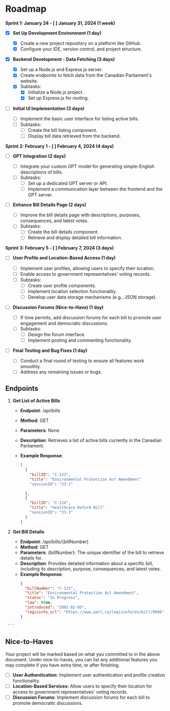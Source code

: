 # Roadmap

**Sprint 1: January 24 - [ ] January 31, 2024 (1 week)**

- [x] **Set Up Development Environment (1 day)**

  - [x] Create a new project repository on a platform like GitHub.
  - [x] Configure your IDE, version control, and project structure.

- [x] **Backend Development - Data Fetching (3 days)**

  - [x] Set up a Node.js and Express.js server.
  - [x] Create endpoints to fetch data from the Canadian Parliament's website.
  - [x] Subtasks:
    - [x] Initialize a Node.js project.
    - [x] Set up Express.js for routing.

- [ ] **Initial UI Implementation (3 days)**
  - [ ] Implement the basic user interface for listing active bills.
  - [ ] Subtasks:
    - [ ] Create the bill listing component.
    - [ ] Display bill data retrieved from the backend.

**Sprint 2: February 1 - [ ] February 4, 2024 (4 days)**

- [ ] **GPT Integration (2 days)**

  - [ ] Integrate your custom GPT model for generating simple-English descriptions of bills.
  - [ ] Subtasks:
    - [ ] Set up a dedicated GPT server or API.
    - [ ] Implement a communication layer between the frontend and the GPT server.

- [ ] **Enhance Bill Details Page (2 days)**
  - [ ] Improve the bill details page with descriptions, purposes, consequences, and latest votes.
  - [ ] Subtasks:
    - [ ] Create the bill details component.
    - [ ] Retrieve and display detailed bill information.

**Sprint 3: February 5 - [ ] February 7, 2024 (3 days)**

- [ ] **User Profile and Location-Based Access (1 day)**

  - [ ] Implement user profiles, allowing users to specify their location.
  - [ ] Enable access to government representatives' voting records.
  - [ ] Subtasks:
    - [ ] Create user profile components.
    - [ ] Implement location selection functionality.
    - [ ] Develop user data storage mechanisms (e.g., JSON storage).

- [ ] **Discussion Forums (Nice-to-Have) (1 day)**

  - [ ] If time permits, add discussion forums for each bill to promote user engagement and democratic discussions.
  - [ ] Subtasks:
    - [ ] Design the forum interface.
    - [ ] Implement posting and commenting functionality.

- [ ] **Final Testing and Bug Fixes (1 day)**
  - [ ] Conduct a final round of testing to ensure all features work smoothly.
  - [ ] Address any remaining issues or bugs.

## Endpoints

1. **Get List of Active Bills**

   - **Endpoint**: /api/bills
   - **Method**: GET
   - **Parameters**: None
   - **Description**: Retrieves a list of active bills currently in the Canadian Parliament.
   - **Example Response**:

     ```json
     [
       {
         "billID": "C-123",
         "title": "Environmental Protection Act Amendment"
         "sessionID": "33-1"

       },
       {
         "billID": "C-124",
         "title": "Healthcare Reform Bill"
         "sessionID": "33-1"
       }
     ]
     ```

2. **Get Bill Details**

   - **Endpoint**: /api/bills/{billNumber}
   - **Method**: GET
   - **Parameters**: {billNumber}: The unique identifier of the bill to retrieve details for.
   - **Description**: Provides detailed information about a specific bill, including its description, purpose, consequences, and latest votes.
   - **Example Response**:
     ```json
     {
       "billNumber": "C-123",
       "title": "Environmental Protection Act Amendment",
       "status": "In Progress",
       "law": true,
       "introduced": "2001-02-05",
       "legisinfo_url": "https://www.parl.ca/legisinfo/en/bill/9998"
     }
     ```

<!-- 3. **Get Bill Description**

   - **Endpoint**: /api/bills/{billNumber}/description
   - **Method**: GET
   - **Parameters**: {billNumber}: The unique identifier of the bill to retrieve the description for.
   - **Description**: Generates a simplified, easy-to-understand description of a specific bill using the custom GPT model.
   - **Example Response**:
     ```json
     {
       "billNumber": "C-123",
       "title": "Environmental Protection Act Amendment",
       "description": "This bill aims to reduce carbon emissions to combat climate change."
     }
     ```

4. **Get Bill Votes**
   - **Endpoint**: /api/bills/{billNumber}/votes
   - **Method**: GET
   - **Parameters**: {billNumber}: The unique identifier of the bill to retrieve votes for.
   - **Description**: Provides information on the latest votes for a specific bill, including the vote date, result, and voting statistics.
   - **Example Response**:
     ```json
     {
       "billNumber": "C-123",
       "title": "Environmental Protection Act Amendment",
       "latestVotes": [
         {
           "voteDate": "2024-03-15",
           "result": "Passed",
           "votingMembers": 250,
           "votesInFavor": 200,
           "votesAgainst": 50,
           "abstentions": 0
         }
       ]
     } -->
     ```

## Nice-to-Haves

Your project will be marked based on what you committed to in the above document. Under nice-to-haves, you can list any additional features you may complete if you have extra time, or after finishing.

- [ ] **User Authentication**: Implement user authentication and profile creation functionality.
- [ ] **Location-Based Services**: Allow users to specify their location for access to government representatives' voting records.
- [ ] **Discussion Forums**: Implement discussion forums for each bill to promote democratic discussions.
